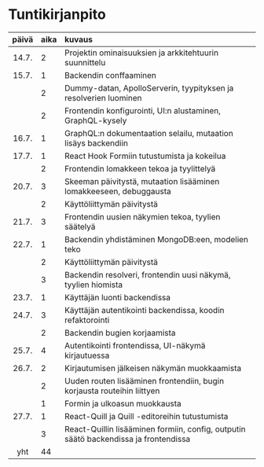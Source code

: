 # Tuntikirjanpito

| päivä | aika | kuvaus                                                                               |
| :---: | :--- | :----------------------------------------------------------------------------------- |
| 14.7. | 2    | Projektin ominaisuuksien ja arkkitehtuurin suunnittelu                               |
| 15.7. | 1    | Backendin conffaaminen                                                               |
|       | 2    | Dummy-datan, ApolloServerin, tyypityksen ja resolverien luominen                     |
|       | 2    | Frontendin konfigurointi, UI:n alustaminen, GraphQL-kysely                           |
| 16.7. | 1    | GraphQL:n dokumentaation selailu, mutaation lisäys backendiin                        |
| 17.7. | 1    | React Hook Formiin tutustumista ja kokeilua                                          |
|       | 2    | Frontendin lomakkeen tekoa ja tyylittelyä                                            |
| 20.7. | 3    | Skeeman päivitystä, mutaation lisääminen lomakkeeseen, debuggausta                   |
|       | 2    | Käyttöliittymän päivitystä                                                           |
| 21.7. | 3    | Frontendin uusien näkymien tekoa, tyylien säätelyä                                   |
| 22.7. | 1    | Backendin yhdistäminen MongoDB:een, modelien teko                                    |
|       | 2    | Käyttöliittymän päivitystä                                                           |
|       | 3    | Backendin resolveri, frontendin uusi näkymä, tyylien hiomista                        |
| 23.7. | 1    | Käyttäjän luonti backendissa                                                         |
| 24.7. | 3    | Käyttäjän autentikointi backendissa, koodin refaktorointi                            |
|       | 2    | Backendin bugien korjaamista                                                         |
| 25.7. | 4    | Autentikointi frontendissa, UI-näkymä kirjautuessa                                   |
| 26.7. | 2    | Kirjautumisen jälkeisen näkymän muokkaamista                                         |
|       | 2    | Uuden routen lisääminen frontendiin, bugin korjausta routeihin liittyen              |
|       | 1    | Formin ja ulkoasun muokkausta                                                        |
| 27.7. | 1    | React-Quill ja Quill -editoreihin tutustumista                                       |
|       | 3    | React-Quillin lisääminen formiin, config, outputin säätö backendissa ja frontendissa |
|  yht  | 44   |                                                                                      |
